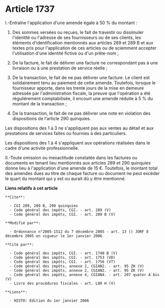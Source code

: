 # Article 1737

I.-Entraîne l'application d'une amende égale à 50 % du montant : 

1. Des sommes versées ou reçues, le fait de travestir ou dissimuler l'identité ou l'adresse de ses fournisseurs ou de ses
clients, les éléments d'identification mentionnés aux articles 289 et 289 B et aux textes pris pour l'application de ces
articles ou de sciemment accepter l'utilisation d'une identité fictive ou d'un prête-nom ; 

2. De la facture, le fait de délivrer une facture ne correspondant pas à une livraison ou à une prestation de service
réelle ; 

3. De la transaction, le fait de ne pas délivrer une facture. Le client est solidairement tenu au paiement de cette amende.
Toutefois, lorsque le fournisseur apporte, dans les trente jours de la mise en demeure adressée par l'administration fiscale,
la preuve que l'opération a été régulièrement comptabilisée, il encourt une amende réduite à 5 % du montant de la
transaction ; 

4. De la transaction, le fait de ne pas délivrer une note en violation des dispositions de l'article 290 quinquies. 

Les dispositions des 1 à 3 ne s'appliquent pas aux ventes au détail et aux prestations de services faites ou fournies à des
particuliers. 

Les dispositions des 1 à 4 s'appliquent aux opérations réalisées dans le cadre d'une activité professionnelle. 

II.-Toute omission ou inexactitude constatée dans les factures ou documents en tenant lieu mentionnés aux articles 289 et 290
quinquies donne lieu à l'application d'une amende de 15 €. Toutefois, le montant total des amendes dues au titre de chaque
facture ou document ne peut excéder le quart du montant qui y est ou aurait dû y être mentionné.

**Liens relatifs à cet article**

	**Cite**:

	  - CGI 289, 289 B, 290 quinquies
	  - Code général des impôts, CGI. - art. 289 (V)
	  - Code général des impôts, CGI. - art. 289 B (V)

	**Modifié par**:

	  - Ordonnance n°2005-1512 du 7 décembre 2005 - art. 13 () JORF 8 décembre 2005 en vigueur le 1er janvier 2006

	**Cité par**:

	  - Code général des impôts, CGI. - art. 1740 B (V)
	  - Code général des impôts, CGI. - art. 1753 (VD)
	  - Code général des impôts, CGI. - art. 1756 (VT)
	  - Code général des impôts, annexe 2, CGIAN2. - art. 95 ZH (V)
	  - Code général des impôts, annexe 2, CGIAN2. - art. 95 ZK (V)
	  - Code général des impôts, annexe 4, CGIAN4. - art. 207 quater A bis (V)
	  - Livre des procédures fiscales - art. L80 H (V)

	**Liens**:

	  - HISTO: Edition du 1er janvier 2006
